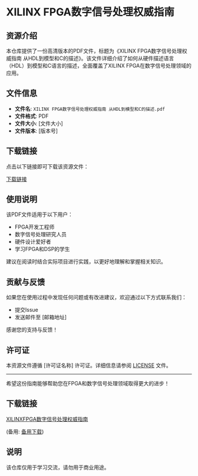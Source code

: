 # XILINX FPGA数字信号处理权威指南

## 资源介绍

本仓库提供了一份高清版本的PDF文件，标题为《XILINX FPGA数字信号处理权威指南 从HDL到模型和C的描述》。该文件详细介绍了如何从硬件描述语言（HDL）到模型和C语言的描述，全面覆盖了XILINX FPGA在数字信号处理领域的应用。

## 文件信息

- **文件名**: `XILINX FPGA数字信号处理权威指南 从HDL到模型和C的描述.pdf`
- **文件格式**: PDF
- **文件大小**: [文件大小]
- **文件版本**: [版本号]

## 下载链接

点击以下链接即可下载该资源文件：

[下载链接](./XILINX%20FPGA%20数字信号处理权威指南%20从HDL到模型和C的描述.pdf)

## 使用说明

该PDF文件适用于以下用户：

- FPGA开发工程师
- 数字信号处理研究人员
- 硬件设计爱好者
- 学习FPGA和DSP的学生

建议在阅读时结合实际项目进行实践，以更好地理解和掌握相关知识。

## 贡献与反馈

如果您在使用过程中发现任何问题或有改进建议，欢迎通过以下方式联系我们：

- 提交Issue
- 发送邮件至 [邮箱地址]

感谢您的支持与反馈！

## 许可证

本资源文件遵循 [许可证名称] 许可证。详细信息请参阅 [LICENSE](./LICENSE) 文件。

---

希望这份指南能够帮助您在FPGA和数字信号处理领域取得更大的进步！

## 下载链接
[XILINXFPGA数字信号处理权威指南](https://pan.quark.cn/s/0065c240d6fe) 

(备用: [备用下载](https://pan.baidu.com/s/10f6MV5QVVKa4QG8VHc0aow?pwd=1234))

## 说明

该仓库仅用于学习交流，请勿用于商业用途。
